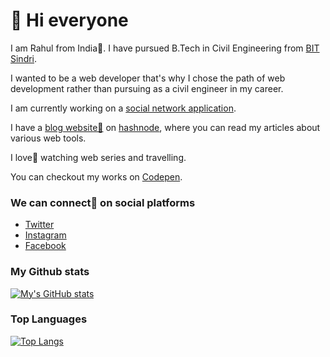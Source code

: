  # 👋 Hi everyone
 
I am Rahul from India🙂. I have pursued B.Tech in Civil Engineering from [BIT Sindri](https://www.bitsindri.ac.in/). 

I wanted to be a web developer that's why I chose the path of web development rather than pursuing as a civil engineer in my career.

I am currently working on a [social network application](https://github.com/Rahulbaran/Sakha).

I have a [blog website📝](https://rahulbaran.hashnode.dev/) on [hashnode](https://hashnode.com/), where you can read my articles about various web tools.

I love💛 watching web series and travelling.

 You can checkout my works on [Codepen](https://codepen.io/rahulbaran).

 
 
 
### We can connect🤝 on social platforms

*  [Twitter](https://twitter.com/Rahul9122109422)
*  [Instagram](https://www.instagram.com/rahulkumar109422/)
*  [Facebook](https://www.facebook.com/rahulkumar109422/)


### My Github stats
[![My's GitHub stats](https://github-readme-stats.vercel.app/api?username=rahulbaran&show_icons=true&theme=onedark)](https://github.com/rahulbaran/github-readme-stats)

### Top Languages
[![Top Langs](https://github-readme-stats.vercel.app/api/top-langs/?username=rahulbaran&layout=compact&langs_count=6&hide=c,C++)](https://github.com/anuraghazra/github-readme-stats)
